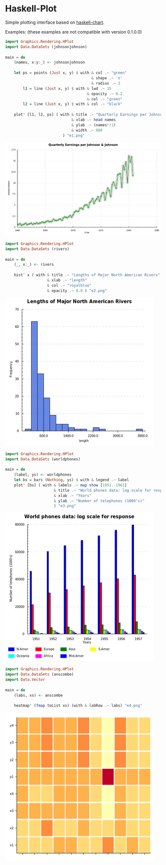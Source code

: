 Haskell-Plot
=================

Simple plotting interface based on [haskell-chart](https://github.com/timbod7/haskell-chart).

Examples: (these examples are not compatible with version 0.1.0.0)

```haskell
import Graphics.Rendering.HPlot
import Data.DataSets (johnsonjohnson)

main = do
    (names, x:y:_) <- johnsonjohnson

    let ps = points (Just x, y) $ with & col .~ "green"
                                       & shape .~ 'o'
                                       & radius .~ 3
        l1 = line (Just x, y) $ with & lwd .~ 15
                                     & opacity .~ 0.2
                                     & col .~ "green"
        l2 = line (Just x, y) $ with & col .~ "black"

    plot' [l1, l2, ps] ( with & title .~ "Quarterly Earnings per Johnson & Johnson" 
                              & xlab .~ head names
                              & ylab .~ (names!!1)
                              & width .~ 800
                          ) "e1.png"
```

![](examples/e1.png)

```haskell
import Graphics.Rendering.HPlot
import Data.DataSets (rivers)

main = do
    (_, x:_) <- rivers

    hist' x ( with & title .~ "Lengths of Major North American Rivers" 
                   & xlab .~ "length"
                   & col .~ "royalblue"
                   & opacity .~ 0.8 ) "e2.png"
```

![](examples/e2.png)

```haskell
import Graphics.Rendering.HPlot
import Data.DataSets (worldphones)

main = do
    (label, ys) <- worldphones
    let bs = bars (Nothing, ys) $ with & legend .~ label
    plot' [bs] ( with & labels .~ map show [1951..1961]
                      & title .~ "World phones data: log scale for response"
                      & xlab .~ "Years"
                      & ylab .~ "Number of telephones (1000's)"
                      ) "e3.png"

```

![](examples/e3.png)

```haskell
import Graphics.Rendering.HPlot
import Data.DataSets (anscombe)
import Data.Vector

main = do
    (labs, xs) <- anscombe

    heatmap' (fmap toList xs) (with & labRow .~ labs) "e4.png"
```

![](examples/e4.png)
